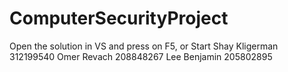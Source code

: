 # ComputerSecurityProject
Open the solution in VS and press on F5, or Start
Shay Kligerman 312199540 
Omer Revach 208848267
Lee Benjamin 205802895

